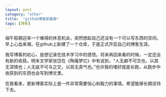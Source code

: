 ```yaml
---
layout: post
category: "other"
title:  "github博客新篇章"
tags: [博客]
---
```


  端午假期迎来一个难得的休息机会，突然想起自己还没有一个可以写东西的空间。早上心血来潮，在github上新建了一个仓库，于是正式开启自己的博客生涯。  
    
  我写博客的初心，是想记录在技术学习中的感悟。将来再回来看的时候，一定还会有新的收获。明末文学家张岱在《陶庵梦忆》中有说到，“人无癖不可交也，以其无深情也；人无疵不可与之交，以其无真气也。”也许我的嗜好就是长跑，从跑步中收获到的东西也会写到博文里。
    
  在我看来，更新博客实际上是一件非常需要恒心和毅力的事情。希望能够长期坚持下去。    

